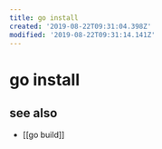 ```yaml
---
title: go install
created: '2019-08-22T09:31:04.398Z'
modified: '2019-08-22T09:31:14.141Z'
---
```


# go install

## see also
- [[go build]]
